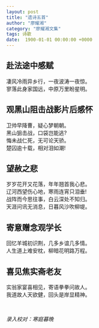 ```yaml
---
layout: post
title: "遗诗五首"
author: "廖耀湘"
category: "廖耀湘文集"
tags: 诗歌
date:  1900-01-01 00:00:00 +0000
---
```


## 赴法途中感赋

凄风冷雨异乡行，一夜波涛一夜惊。
<br>
寥落此身家国远，中原万里盼星明。

## 观黑山阻击战影片后感怀

卫帅早降曹，疑心梦朝朝。
<br>
黑山狙击战，口袋岂能逃?
<br>
悔未战仁死，无可论天骄。
<br>
楚囚逾十载，相对泪如潮!

## 望赦之悲

岁岁花开又花落，年年翘首我心悲。
<br>
辽河西望伤心地，寒雨连宵只泪垂!
<br>
战阵而今思往事，白云深处不知归。
<br>
天涯问讯无消息，日暮风沙吹柳堤。

## 寄意赠念观学长

回忆羊城初识荆，几多乡谊几多情。
<br>
人生道上难安枕，柳暗花明路万程。

## 喜见焦实斋老友

实翁家宴喜相见，寄语拳拳问故人。
<br>
我道故人天欲健，回头是岸显精神。

<br>

*录入校对：寒庭暮晚*
